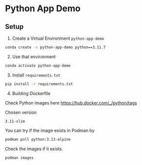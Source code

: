 # Python App Demo

## Setup
1. Create a Virtual Environment `python-app-demo`

```bash
conda create -n python-app-demo python==3.11.7
```

2. Use that environment

```bash
conda activate python-app-demo
```

3. Install `requirements.txt`

```bash
pip install -r requirements.txt
```

4. Building Dockerfile

Check Python images here
https://hub.docker.com/_/python/tags

Chosen version
```
3.11-slim
```

You can try if the image exists in Podman by

```bash
podman pull python:3.13-alpine
```

Check the images if it exists.

```bash
podman images
```
